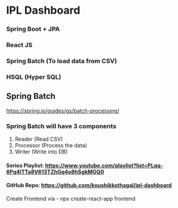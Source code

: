 # IPL Dashboard

### Spring Boot + JPA
### React JS
### Spring Batch (To load data from CSV)
### HSQL (Hyper SQL)

## Spring Batch
https://spring.io/guides/gs/batch-processing/
### Spring Batch will have 3 components
1. Reader (Read CSV)
2. Processor (Process the data)
3. Writer (Write into DB)


#### Series Playlist: https://www.youtube.com/playlist?list=PLqq-6Pq4lTTa8V613TZhGq4o8hSgkMGQ0
#### GitHub Repo: https://github.com/koushikkothagal/ipl-dashboard

Create Frontend via - npx create-react-app frontend